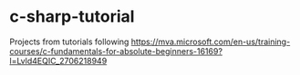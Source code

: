 # c-sharp-tutorial
Projects from tutorials following https://mva.microsoft.com/en-us/training-courses/c-fundamentals-for-absolute-beginners-16169?l=Lvld4EQIC_2706218949